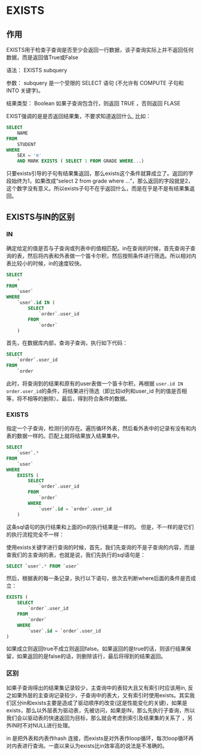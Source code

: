 # EXISTS
## 作用
EXISTS用于检查子查询是否至少会返回一行数据，该子查询实际上并不返回任何数据，而是返回值True或False

语法： EXISTS subquery

参数： subquery 是一个受限的 SELECT 语句 (不允许有 COMPUTE 子句和 INTO 关键字)。

结果类型： Boolean 如果子查询包含行，则返回 TRUE ，否则返回 FLASE 

EXIST强调的是是否返回结果集，不要求知道返回什么, 比如：
```sql
SELECT
	NAME 
FROM
	STUDENT 
WHERE
	SEX = 'm' 
	AND MARK EXISTS ( SELECT 1 FROM GRADE WHERE...)
```
只要exists引导的子句有结果集返回，那么exists这个条件就算成立了。返回的字段始终为1，如果改成“select 2 from grade where ...”，那么返回的字段就是2，这个数字没有意义。所以exists子句不在乎返回什么，而是在乎是不是有结果集返回。

## EXISTS与IN的区别

### IN
确定给定的值是否与子查询或列表中的值相匹配。in在查询的时候，首先查询子查询的表，然后将内表和外表做一个笛卡尔积，然后按照条件进行筛选。所以相对内表比较小的时候，in的速度较快。
```sql
SELECT
    *
FROM
    `user`
WHERE
    `user`.id IN (
        SELECT
            `order`.user_id
        FROM
            `order`
    )
```
首先，在数据库内部，查询子查询，执行如下代码：
```sql
SELECT
    `order`.user_id
FROM
    `order
```
此时，将查询到的结果和原有的user表做一个笛卡尔积，再根据
```user.id IN order.user_id```的条件，将结果进行筛选（即比较id列和user_id 列的值是否相等，将不相等的删除）。最后，得到符合条件的数据。

### EXISTS
指定一个子查询，检测行的存在。遍历循环外表，然后看外表中的记录有没有和内表的数据一样的。匹配上就将结果放入结果集中。
```sql
SELECT
    `user`.*
FROM
    `user`
WHERE
    EXISTS (
        SELECT
            `order`.user_id
        FROM
            `order`
        WHERE
            `user`.id = `order`.user_id
    )
```
这条sql语句的执行结果和上面的in的执行结果是一样的。
但是，不一样的是它们的执行流程完全不一样：

使用exists关键字进行查询的时候，首先，我们先查询的不是子查询的内容，而是查我们的主查询的表，也就是说，我们先执行的sql语句是：
```sql
SELECT `user`.* FROM `user` 
```
然后，根据表的每一条记录，执行以下语句，依次去判断where后面的条件是否成立：
```sql
EXISTS (
	SELECT
		`order`.user_id
	FROM
		`order`
	WHERE
		`user`.id = `order`.user_id
)
```
如果成立则返回true不成立则返回false。如果返回的是true的话，则该行结果保留，如果返回的是false的话，则删除该行，最后将得到的结果返回。

### 区别

如果子查询得出的结果集记录较少，主查询中的表较大且又有索引时应该用in, 反之如果外层的主查询记录较少，子查询中的表大，又有索引时使用exists。其实我们区分in和exists主要是造成了驱动顺序的改变(这是性能变化的关键)，如果是exists，那么以外层表为驱动表，先被访问，如果是IN，那么先执行子查询，所以我们会以驱动表的快速返回为目标，那么就会考虑到索引及结果集的关系了 ，另外IN时不对NULL进行处理。

in 是把外表和内表作hash 连接，而exists是对外表作loop循环，每次loop循环再对内表进行查询。一直以来认为exists比in效率高的说法是不准确的。